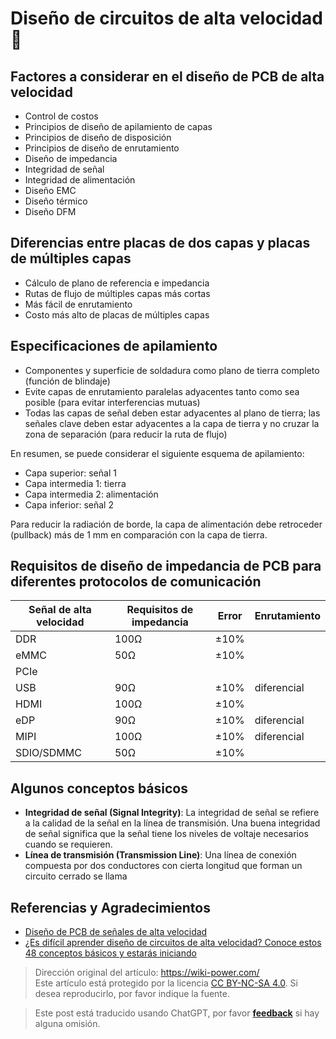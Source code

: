 # Diseño de circuitos de alta velocidad 🚧

## Factores a considerar en el diseño de PCB de alta velocidad

- Control de costos
- Principios de diseño de apilamiento de capas
- Principios de diseño de disposición
- Principios de diseño de enrutamiento
- Diseño de impedancia
- Integridad de señal
- Integridad de alimentación
- Diseño EMC
- Diseño térmico
- Diseño DFM

## Diferencias entre placas de dos capas y placas de múltiples capas

- Cálculo de plano de referencia e impedancia
- Rutas de flujo de múltiples capas más cortas
- Más fácil de enrutamiento
- Costo más alto de placas de múltiples capas

## Especificaciones de apilamiento

- Componentes y superficie de soldadura como plano de tierra completo (función de blindaje)
- Evite capas de enrutamiento paralelas adyacentes tanto como sea posible (para evitar interferencias mutuas)
- Todas las capas de señal deben estar adyacentes al plano de tierra; las señales clave deben estar adyacentes a la capa de tierra y no cruzar la zona de separación (para reducir la ruta de flujo)

En resumen, se puede considerar el siguiente esquema de apilamiento:

- Capa superior: señal 1
- Capa intermedia 1: tierra
- Capa intermedia 2: alimentación
- Capa inferior: señal 2

Para reducir la radiación de borde, la capa de alimentación debe retroceder (pullback) más de 1 mm en comparación con la capa de tierra.

## Requisitos de diseño de impedancia de PCB para diferentes protocolos de comunicación

| Señal de alta velocidad | Requisitos de impedancia | Error | Enrutamiento |
| ---------------------- | ----------------------- | ----- | ----------- |
| DDR                    | 100Ω                    | ±10%  |             |
| eMMC                   | 50Ω                     | ±10%  |             |
| PCIe                   |                         |       |             |
| USB                    | 90Ω                     | ±10%  | diferencial |
| HDMI                   | 100Ω                    | ±10%  |             |
| eDP                    | 90Ω                     | ±10%  | diferencial |
| MIPI                   | 100Ω                    | ±10%  | diferencial |
| SDIO/SDMMC             | 50Ω                     | ±10%  |             |

## Algunos conceptos básicos

- **Integridad de señal (Signal Integrity)**: La integridad de señal se refiere a la calidad de la señal en la línea de transmisión. Una buena integridad de señal significa que la señal tiene los niveles de voltaje necesarios cuando se requieren.
- **Línea de transmisión (Transmission Line)**: Una línea de conexión compuesta por dos conductores con cierta longitud que forman un circuito cerrado se llama

## Referencias y Agradecimientos

- [Diseño de PCB de señales de alta velocidad](https://blog.infonet.io/2021/04/04/%E9%AB%98%E9%80%9F%E4%BF%A1%E5%8F%B7PCB%E8%AE%BE%E8%AE%A1/)
- [¿Es difícil aprender diseño de circuitos de alta velocidad? Conoce estos 48 conceptos básicos y estarás iniciando](http://murata.eetrend.com/article/2019-07/1002919.html)

> Dirección original del artículo: <https://wiki-power.com/>  
> Este artículo está protegido por la licencia [CC BY-NC-SA 4.0](https://creativecommons.org/licenses/by/4.0/deed.zh). Si desea reproducirlo, por favor indique la fuente.

> Este post está traducido usando ChatGPT, por favor [**feedback**](https://github.com/linyuxuanlin/Wiki_MkDocs/issues/new) si hay alguna omisión.
